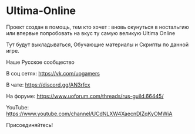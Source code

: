 # Ultima-Online
Проект создан в помощь, тем кто хочет : вновь окунуться в ностальгию или впервые попробовать на вкус ту самую великую Ultima Online

Тут будут выкладываться, Обучающие материалы и Скрипты по данной игре.

Наше Русское сообщество

В соц сетях:
https://vk.com/uogamers

В чате:
https://discord.gg/AN3rfcx

На форуме:
https://www.uoforum.com/threads/rus-guild.66445/

YouTube:
https://www.youtube.com/channel/UCdNLXW4XaecnDIZqKyOMWiA


Присоединяйтесь!
